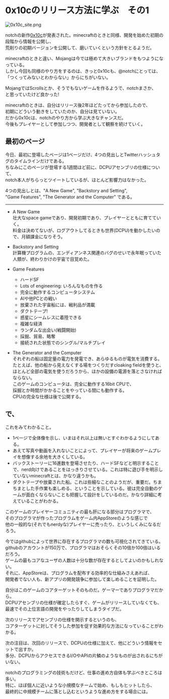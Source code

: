0x10cのリリース方法に学ぶ　その1
====
<img alt="0x10c_site.png" src="https://github.com/kengonakajima/blog/raw/master/articles/0x10c_site.png" >

notchの新作[0x10c](http://0x10c.com)が発表された。minecraftのときと同様、開発を始めた初期の段階から情報を公開し、<br>
荒削りの初期バージョンを公開して、磨いていくという方針をとるようだ。

minecraftのときと違い、Mojangは今では極めて大きいブランドをもつようになっている。<br>
しかし今回も同様のやり方をするのは、きっと0x10cも、@notchにとっては、<br>
「つくってみないとわからない」からにちがいない。<br>

MojangではScrollsとか、そうでもないゲームを作るようで、notchまさか、<br>
と思っていたけど良かった!

minecraftのときは、自分はリリース後2年ほどたってから参加したので、<br>
初期にどういう動きをしていたのか、自分は見ていない。　<br>
だから0x10cは、notchのやり方から学ぶ大きなチャンスだ。<br>
今後もプレイヤーとして参加しつつ、開発者として観察を続けていく。

最初のページ
----
今日、最初に登場したページは1ページだけ、4つの見出しとTwitterハッシュタグのタイムラインだけである。<br>
ちなみにこのページが登場する1週間ほど前に、DCPUアセンブリの仕様について、<br>
notch本人がちらっとツイートしているが、ほとんど影響力はなかった。

4つの見出しとは、"A New Game", "Backstory and Setting", <br>
"Game Features", "The Generator and the Computer" である。

- - - -
 
 * A New Game<br>
壮大なspace gameであり、開発初期であり、プレイヤーとともに育てていく。<br>
料金は決めてないが、ログアウトしてるときも世界(DCPU)を動かしたいので、月額課金になりそう。

 * Backstory and Setting<br>
計算機プログラムの、エンディアンネス関連のバグのせいで永年眠っていた人類が、終わりかけの宇宙で目覚めた。

 * Game Features<br> 
   * ハードSF
   * Lots of engineering: いろんなものを作る
   * 完全に動作するコンピュータシステム
   * AIや他PCとの戦い
   * 放棄された宇宙船には、戦利品が満載
   * ダクトテープ!
   * 惑星にシームレスに着陸できる
   * 複雑な経済
   * ランダムな出会い(戦闘開始)
   * 採掘、貿易、略奪
   * 接続された状態でのシングル/マルチプレイ
   

 * The Generator and the Computer<br>
それぞれの船は固定量の電力を発電でき、あらゆるものが電気を消費する。<br>
たとえば、他の船から見えなくする場をつくりだすcloaking fieldを使うと、<br>
ほとんど全部の電気を使うだろうから、ほかの設備の電源を落とさなければならない。<br>
このゲームのコンピュータは、完全に動作する16bit CPUで、<br>
採掘とか時間がかかることをやっている間にも動作する。<br>
CPUの完全な仕様は後で公開する。<br>

で、
----
これをみてわかること。

 * 1ページで全体像を示し、いまはそれ以上は無いとすぐわかるようにしてある。
 * あえて写真や動画を入れないことによって、プレイヤーが将来のゲームプレイを想像する余地を大きくしている。
 * バックストーリーに16進数を登場させたり、ハードSFなどと明示することで、nerd向けであることをはっきりさせている。これは特に遊び手を明示していないminecraftとは、かなり違うかも。
 * ダクトテープや放棄された船。これは些細なことのようだが、重要だ。ちまちまとした手作業も楽しめる、ということを示している。彼は完全自動のゲームが面白くならないことも把握して設計をしているのだ。かなり詳細に考えていることがわかる。

このゲームのプレイヤーコミュニティの最も肝になる部分はプログラマで、<br>
そのプログラマが作ったプログラムをゲーム内AppStoreのような感じで<br>
他の一般的な(それでもnerdyな)プレイヤーに売ったり、というしくみになるだろう。

今ではgithubによって世界に存在するプログラマの数も可視化されてきている。<br>
githubのアカウントが150万で、プログラマはおそらくその10倍か100倍はいるだろう。<br>
ゲームの最もコアなユーザの人数は十分な数が存在するとしてよいのかもしれない。<br>
それに、AppStoreは、プログラムを配布する効率的な仕組みさえあれば、<br>
開発者でない人も、新アプリの開発競争に参加して楽しめることを証明した。<br>

自分はこのゲームのコアターゲットそのものだ。ゲーマーでありプログラマだから。<br>
DCPUアセンブリの仕様が確定したらすぐ、ゲームがリリースしていなくても、<br>
最速でその上位言語の開発をやったりしてしまうタイプだ。<br>

次のリリースでアセンブリの仕様を開示するというのも、<br>
コアターゲットに対してそうした参加を促す効果的な方法になっていることがわかる。<br>

次の注目は、次回のリリースで、DCPUの仕様に加えて、他にどういう情報をセットで出すか。<Br>
多分、DCPUからアクセスできるI/OやAPIの片鱗のようなものが出されるにちがいない。

notchのプログラミングの技術もだけど、仕事の進め方自体も学ぶべきところは多い。<br>
特に、ほぼ個人に近いような小規模なチームで始め、もしもヒットしたら、<br>
最終的に中規模チームに落とし込むというような進め方をする場合には。<br>



 
